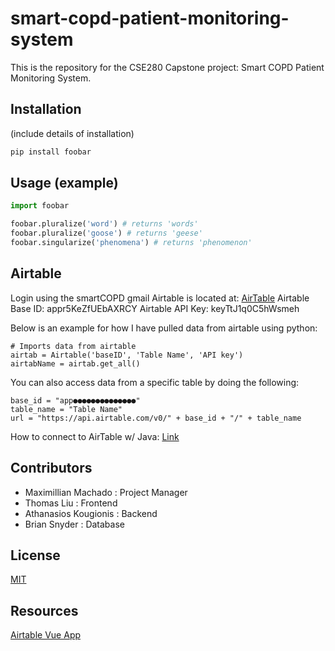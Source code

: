 # smart-copd-patient-monitoring-system

This is the repository for the CSE280 Capstone project: Smart COPD Patient Monitoring System.

## Installation

(include details of installation)

```bash
pip install foobar
```

## Usage (example)

```python
import foobar

foobar.pluralize('word') # returns 'words'
foobar.pluralize('goose') # returns 'geese'
foobar.singularize('phenomena') # returns 'phenomenon'
```

## Airtable

Login using the smartCOPD gmail
Airtable is located at: [AirTable](https://airtable.com/tblN8AYVUNG1gzA1l/viww792xDcFNpmvqK?blocks=hide)
Airtable Base ID: appr5KeZfUEbAXRCY
Airtable API Key: keyTtJ1q0C5hWsmeh

Below is an example for how I have pulled data from airtable using python:
```
# Imports data from airtable
airtab = Airtable('baseID', 'Table Name', 'API key')
airtabName = airtab.get_all()
```

You can also access data from a specific table by doing the following:
```
base_id = "app●●●●●●●●●●●●●●"
table_name = "Table Name"
url = "https://api.airtable.com/v0/" + base_id + "/" + table_name
```

How to connect to AirTable w/ Java: [Link](https://github.com/Sybit-Education/airtable.java)

## Contributors

* Maximillian Machado : Project Manager
* Thomas Liu : Frontend
* Athanasios Kougionis : Backend
* Brian Snyder : Database 

## License
[MIT](https://choosealicense.com/licenses/mit/)

## Resources
[Airtable Vue App](https://dev.to/codeply/build-a-simple-crud-app-with-airtable-api-vue-vuetify-5565)
